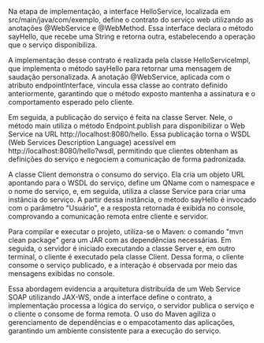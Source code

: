 Na etapa de implementação, a interface HelloService, localizada em src/main/java/com/exemplo, define o contrato do serviço web utilizando as anotações @WebService e @WebMethod. Essa interface declara o método sayHello, que recebe uma String e retorna outra, estabelecendo a operação que o serviço disponibiliza.

A implementação desse contrato é realizada pela classe HelloServiceImpl, que implementa o método sayHello para retornar uma mensagem de saudação personalizada. A anotação @WebService, aplicada com o atributo endpointInterface, vincula essa classe ao contrato definido anteriormente, garantindo que o método exposto mantenha a assinatura e o comportamento esperado pelo cliente.

Em seguida, a publicação do serviço é feita na classe Server. Nele, o método main utiliza o método Endpoint.publish para disponibilizar o Web Service na URL http://localhost:8080/hello. Essa publicação torna o WSDL (Web Services Description Language) acessível em http://localhost:8080/hello?wsdl, permitindo que clientes obtenham as definições do serviço e negociem a comunicação de forma padronizada.

A classe Client demonstra o consumo do serviço. Ela cria um objeto URL apontando para o WSDL do serviço, define um QName com o namespace e o nome do serviço, e, em seguida, utiliza a classe Service para criar uma instância do serviço. A partir dessa instância, o método sayHello é invocado com o parâmetro "Usuário", e a resposta retornada é exibida no console, comprovando a comunicação remota entre cliente e servidor.

Para compilar e executar o projeto, utiliza-se o Maven: o comando "mvn clean package" gera um JAR com as dependências necessárias. Em seguida, o servidor é iniciado executando a classe Server e, em outro terminal, o cliente é executado pela classe Client. Dessa forma, o cliente consome o serviço publicado, e a interação é observada por meio das mensagens exibidas no console.

Essa abordagem evidencia a arquitetura distribuída de um Web Service SOAP utilizando JAX-WS, onde a interface define o contrato, a implementação processa a lógica do serviço, o servidor publica o serviço e o cliente o consome de forma remota. O uso do Maven agiliza o gerenciamento de dependências e o empacotamento das aplicações, garantindo um ambiente consistente para a execução do serviço.